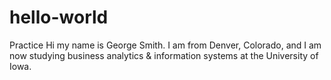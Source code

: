 # hello-world
Practice
Hi my name is George Smith. I am from Denver, Colorado, and I am now studying business analytics & information systems at the University of Iowa.
